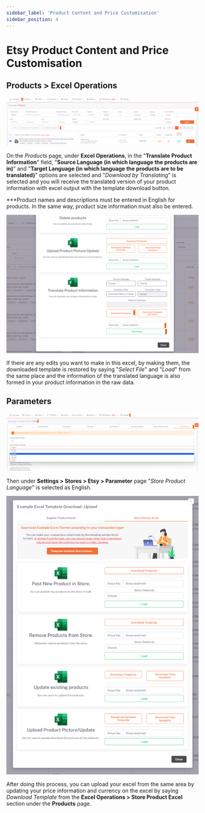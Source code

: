 ```yaml
---
sidebar_label: 'Product Content and Price Customisation'
sidebar_position: 4
---
```



# Etsy Product Content and Price Customisation 

## Products > Excel Operations

![EtsyCustomisation](../etsy/img/EtsyProductCustomization.png)

On the *Products* page, under **Excel Operations**, in the "**Translate Product Information**" field, "**Source Language (in which language the products are in)**" and "**Target Language (in which language the products are to be translated)**" options are selected and "*Download by Translating*" is selected and you will receive the translated version of your product information with excel output with the template download button. 

***Product names and descriptions must be entered in English for products. In the same way, product size information must also be entered.

![EtsyCustomisationExcel](../etsy/img/EtsyProductCustomizationExcel.png)

If there are any edits you want to make in this excel, by making them, the downloaded template is restored by saying "*Select File*" and "*Load*" from the same place and the information of the translated language is also formed in your product information in the raw data. 

## Parameters

![EtsyCustomisationExcelParameter](../etsy/img/EtsyProductCustomizationExcelParameter.png)

Then under **Settings > Stores > Etsy > Parameter** page "*Store Product Language*" is selected as English. 

![EtsyCustomisationExcelParameterlanguage](../etsy/img/EtsyProductCustomizationExcelParameterLanguage.png)

After doing this process, you can upload your excel from the same area by updating your price information and currency on the excel by saying *Download Template* from the **Excel Operations > Store Product Excel** section under the **Products** page.